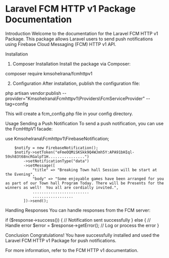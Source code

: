 # Laravel FCM HTTP v1 Package Documentation

Introduction
Welcome to the documentation for the Laravel FCM HTTP v1 Package. This package allows Laravel users to send push notifications using Firebase Cloud Messaging (FCM) HTTP v1 API.

Installation
1. Composer Installation
Install the package via Composer:

composer require kmsohelrana/fcmhttpv1

2. Configuration
After installation, publish the configuration file:

php artisan vendor:publish --provider="Kmsohelrana\Fcmhttpv1\Providers\FcmServiceProvider" --tag=config

This will create a fcm_config.php file in your config directory.

Usage
Sending a Push Notification
To send a push notification, you can use the FcmHttpV1 facade:

use Kmsohelrana\Fcmhttpv1\FirebaseNotification;

        $notify = new FirebaseNotification();
        $notify->setToken("eFmeOQMiSKSkk9Q4WJmh5Y:APA91bHIql-59sh83t68ncRGalpT1H................")
            ->setNotificationType("data")
            ->setMessage([
                "title" => "Breaking Town hall Session will be start at the Evening",
                "body" => "Some enjoyable games have been arranged for you as part of our Town hall Program Today. There will be Presents for the winners as well!  You all are cordially invited.",
                .........................
                ..................
            ])->send();

Handling Responses
You can handle responses from the FCM server:

if ($response->success()) {
    // Notification sent successfully
} else {
    // Handle error
    $error = $response->getError();
    // Log or process the error
}

Conclusion
Congratulations! You have successfully installed and used the Laravel FCM HTTP v1 Package for push notifications.

For more information, refer to the FCM HTTP v1 documentation.



